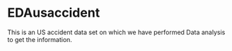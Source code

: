 # EDAusaccident

This is an US accident data set on which we have performed Data analysis to get the information.
